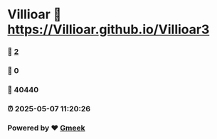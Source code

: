 # Villioar :link: https://Villioar.github.io/Villioar3 
### :page_facing_up: [2](https://Villioar.github.io/Villioar3/tag.html) 
### :speech_balloon: 0 
### :hibiscus: 40440 
### :alarm_clock: 2025-05-07 11:20:26 
### Powered by :heart: [Gmeek](https://github.com/Meekdai/Gmeek)
